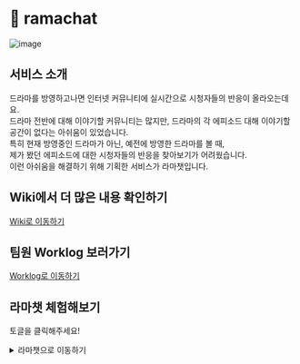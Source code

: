 # 🦙 ramachat

![image](https://cdn.discordapp.com/attachments/920134665430519940/923412105766518784/ramachat-main.png)

## 서비스 소개
드라마를 방영하고나면 인터넷 커뮤니티에 실시간으로 시청자들의 반응이 올라오는데요.  
드라마 전반에 대해 이야기할 커뮤니티는 많지만, 드라마의 각 에피소드 대해 이야기할 공간이 없다는 아쉬움이 있었습니다.  
특히 현재 방영중인 드라마가 아닌, 예전에 방영한 드라마를 볼 때,  
제가 봤던 에피소드에 대한 시청자들의 반응을 찾아보기가 어려웠습니다.  
이런 아쉬움을 해결하기 위해 기획한 서비스가 라마챗입니다.

## Wiki에서 더 많은 내용 확인하기
[Wiki로 이동하기](https://github.com/codestates/ramachat/wiki)

## 팀원 Worklog 보러가기
[Worklog로 이동하기](https://github.com/codestates/ramachat/wiki/%E2%9C%8F%EF%B8%8F-Worklog)

## 라마챗 체험해보기
토글을 클릭해주세요!
<details>
<summary>라마챗으로 이동하기</summary>
<div markdown="1">
  <a href="http://ramachat-client-bucket-1.s3-website.us-east-2.amazonaws.com/" target="_blank">라마챗으로 이동하기</a>  
</div>
</details>
